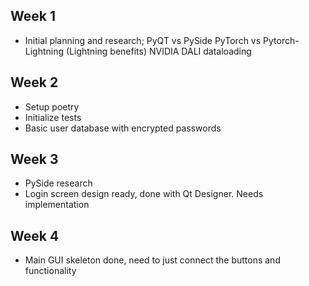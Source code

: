 ## Week 1
- Initial planning and research;
      PyQT vs PySide
      PyTorch vs Pytorch-Lightning (Lightning benefits)
      NVIDIA DALI dataloading

## Week 2
- Setup poetry
- Initialize tests
- Basic user database with encrypted passwords

## Week 3
- PySide research
- Login screen design ready, done with Qt Designer. Needs implementation

## Week 4
- Main GUI skeleton done, need to just connect the buttons and functionality
